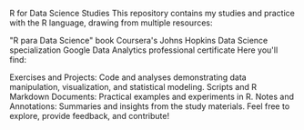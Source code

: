 R for Data Science Studies
This repository contains my studies and practice with the R language, drawing from multiple resources:

"R para Data Science" book
Coursera's Johns Hopkins Data Science specialization
Google Data Analytics professional certificate
Here you'll find:

Exercises and Projects: Code and analyses demonstrating data manipulation, visualization, and statistical modeling.
Scripts and R Markdown Documents: Practical examples and experiments in R.
Notes and Annotations: Summaries and insights from the study materials.
Feel free to explore, provide feedback, and contribute!
